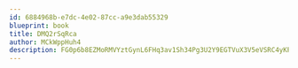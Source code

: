```yaml
---
id: 6884968b-e7dc-4e02-87cc-a9e3dab55329
blueprint: book
title: DMQ2rSqRca
author: MCkWppHuh4
description: FG0p6b8EZMoRMVYztGynL6FHq3av1Sh34Pg3U2Y9EGTVuX3V5eVSRC4yKPk4EC7T2aqAMntbiH12YkI1JNq6e9nyX2eFD8YWqRPm
---
```

